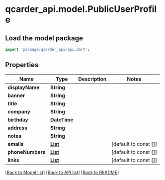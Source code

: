 # qcarder_api.model.PublicUserProfile

## Load the model package
```dart
import 'package:qcarder_api/api.dart';
```

## Properties
Name | Type | Description | Notes
------------ | ------------- | ------------- | -------------
**displayName** | **String** |  | 
**banner** | **String** |  | 
**title** | **String** |  | 
**company** | **String** |  | 
**birthday** | [**DateTime**](DateTime.md) |  | 
**address** | **String** |  | 
**notes** | **String** |  | 
**emails** | [**List<Email>**](Email.md) |  | [default to const []]
**phoneNumbers** | [**List<PhoneNumber>**](PhoneNumber.md) |  | [default to const []]
**links** | [**List<Link>**](Link.md) |  | [default to const []]

[[Back to Model list]](../README.md#documentation-for-models) [[Back to API list]](../README.md#documentation-for-api-endpoints) [[Back to README]](../README.md)


